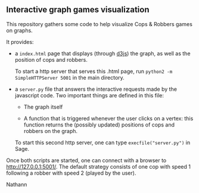 Interactive graph games visualization
-------------------------------------

This repository gathers some code to help visualize Cops & Robbers games on
graphs.

It provides:

- a ``index.html`` page that displays (through [d3js](https://d3js.org/)) the graph, as
  well as the position of cops and robbers.

  To start a http server that serves this .html page, run ``python2 -m
  SimpleHTTPServer 5001`` in the main directory.

- a ``server.py`` file that answers the interactive requests made by the
  javascript code. Two important things are defined in this file:

  - The graph itself

  - A function that is triggered whenever the user clicks on a vertex: this
    function returns the (possibly updated) positions of cops and robbers on the
    graph.

  To start this second http server, one can type ``execfile("server.py")`` in
  Sage.

Once both scripts are started, one can connect with a browser to
http://127.0.0.1:5001/. The default strategy consists of one cop with speed 1
following a robber with speed 2 (played by the user).

Nathann